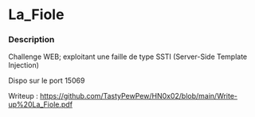 # La_Fiole
### Description
Challenge WEB; exploitant une faille de type SSTI (Server-Side Template Injection)

Dispo sur le port 15069

Writeup : https://github.com/TastyPewPew/HN0x02/blob/main/Write-up%20La_Fiole.pdf
